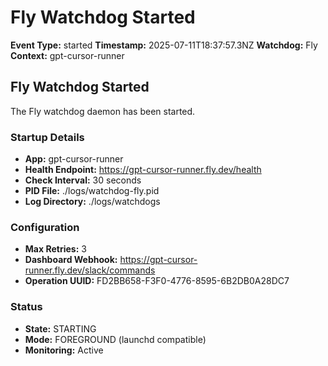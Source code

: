 # Fly Watchdog Started

**Event Type:** started
**Timestamp:** 2025-07-11T18:37:57.3NZ
**Watchdog:** Fly
**Context:** gpt-cursor-runner


## Fly Watchdog Started

The Fly watchdog daemon has been started.

### Startup Details
- **App:** gpt-cursor-runner
- **Health Endpoint:** https://gpt-cursor-runner.fly.dev/health
- **Check Interval:** 30 seconds
- **PID File:** ./logs/watchdog-fly.pid
- **Log Directory:** ./logs/watchdogs

### Configuration
- **Max Retries:** 3
- **Dashboard Webhook:** https://gpt-cursor-runner.fly.dev/slack/commands
- **Operation UUID:** FD2BB658-F3F0-4776-8595-6B2DB0A28DC7

### Status
- **State:** STARTING
- **Mode:** FOREGROUND (launchd compatible)
- **Monitoring:** Active



